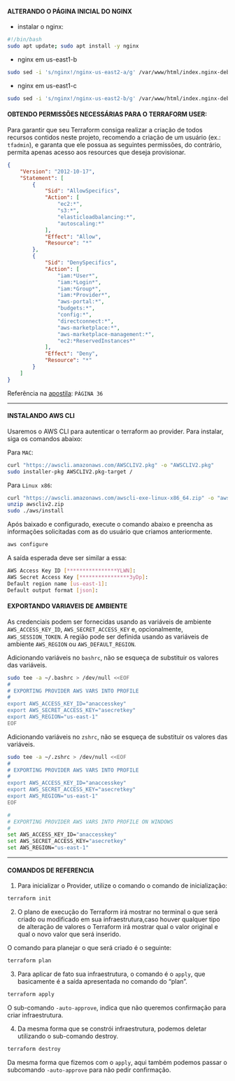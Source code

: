 #### ALTERANDO O PÁGINA INICIAL DO NGINX

- instalar o nginx:

```sh
#!/bin/bash
sudo apt update; sudo apt install -y nginx
```

- nginx em us-east1-b

```sh
sudo sed -i 's/nginx!/nginx-us-east2-a/g' /var/www/html/index.nginx-debian.html
```

- nginx em us-east1-c 

```sh
sudo sed -i 's/nginx!/nginx-us-east2-b/g' /var/www/html/index.nginx-debian.html
```


#### OBTENDO PERMISSÕES NECESSÁRIAS PARA O TERRAFORM USER:

Para garantir que seu Terraform consiga realizar a criação de todos recursos contidos neste projeto, recomendo a criação de um usuário (ex.: `tfadmin`), e garanta que ele possua as seguintes permissões, do contrário, permita apenas acesso aos resources que deseja provisionar.

```json
{
    "Version": "2012-10-17",
    "Statement": [
        {
            "Sid": "AllowSpecifics",
            "Action": [
                "ec2:*", 
                "s3:*", 
                "elasticloadbalancing:*", 
                "autoscaling:*"
            ],
            "Effect": "Allow",
            "Resource": "*"
        },
        {
            "Sid": "DenySpecifics",
            "Action": [
                "iam:*User*",
                "iam:*Login*",
                "iam:*Group*",
                "iam:*Provider*",
                "aws-portal:*",
                "budgets:*",
                "config:*",
                "directconnect:*",
                "aws-marketplace:*",
                "aws-marketplace-management:*",
                "ec2:*ReservedInstances*"
            ],
            "Effect": "Deny",
            "Resource": "*"
        }
    ]
}
```

Referência na [apostila](https://aia.4linux.com.br/pluginfile.php/131119/mod_filewithwatermark/content/1/Git-TerraformInfraestruturaComoCodigoAWS_material_full_v14.pdf, "apostila"): `PÁGINA 36`

---
#### INSTALANDO AWS CLI

Usaremos o AWS CLI para autenticar o terraform ao provider. Para instalar, siga os comandos abaixo: 

Para `MAC`:

```sh
curl "https://awscli.amazonaws.com/AWSCLIV2.pkg" -o "AWSCLIV2.pkg"
sudo installer-pkg AWSCLIV2.pkg-target /
```

Para `Linux x86`:

```sh
curl "https://awscli.amazonaws.com/awscli-exe-linux-x86_64.zip" -o "awscliv2.zip"
unzip awscliv2.zip 
sudo ./aws/install
```

Após baixado e configurado, execute o comando abaixo e preencha as informações solicitadas com as do usuário que criamos anteriormente.

```sh
aws configure 
```

A saída esperada deve ser similar a essa:

```sh
AWS Access Key ID [****************YLWN]: 
AWS Secret Access Key [****************3yDp]: 
Default region name [us-east-1]: 
Default output format [json]:
```


#### EXPORTANDO VARIAVEIS DE AMBIENTE

As credenciais podem ser fornecidas usando as variáveis ​​de ambiente `AWS_ACCESS_KEY_ID`, `AWS_SECRET_ACCESS_KEY` e, opcionalmente, `AWS_SESSION_TOKEN`. 
A região pode ser definida usando as variáveis ​​de ambiente `AWS_REGION` ou `AWS_DEFAULT_REGION`.

Adicionando variáveis no `bashrc`, não se esqueça de substituir os valores das variáveis.

```sh
sudo tee -a ~/.bashrc > /dev/null <<EOF
#
# EXPORTING PROVIDER AWS VARS INTO PROFILE
#
export AWS_ACCESS_KEY_ID="anaccesskey"
export AWS_SECRET_ACCESS_KEY="asecretkey"
export AWS_REGION="us-east-1"
EOF
```

Adicionando variáveis no `zshrc`, não se esqueça de substituir os valores das variáveis.

```sh
sudo tee -a ~/.zshrc > /dev/null <<EOF
#
# EXPORTING PROVIDER AWS VARS INTO PROFILE
#
export AWS_ACCESS_KEY_ID="anaccesskey"
export AWS_SECRET_ACCESS_KEY="asecretkey"
export AWS_REGION="us-east-1"
EOF
```

```sh
#
# EXPORTING PROVIDER AWS VARS INTO PROFILE ON WINDOWS
#
set AWS_ACCESS_KEY_ID="anaccesskey"
set AWS_SECRET_ACCESS_KEY="asecretkey"
set AWS_REGION="us-east-1"
```
---

#### COMANDOS DE REFERENCIA

1. Para inicializar o Provider, utilize o comando o comando de inicialização:

```sh
terraform init
```

2. O plano de execução do Terraform irá mostrar no terminal o que será criado ou modificado em sua infraestrutura,caso houver qualquer tipo de alteração de valores o Terraform irá mostrar qual o valor original e qual o novo valor que será inserido.

O comando para planejar o que será criado é o seguinte:

```sh
terraform plan
```

3. Para aplicar de fato sua infraestrutura, o comando é o `apply`, que basicamente é a saída apresentada no comando do “plan”.

```sh
terraform apply 
```

O sub-comando `-auto-approve`, indica que não queremos confirmação para criar infraestrutura.

4. Da mesma forma que se constrói infraestrutura, podemos deletar utilizando o sub-comando destroy.

```sh
terraform destroy
```

Da mesma forma que fizemos com o `apply`, aqui também podemos passar o subcomando `-auto-approve` para não pedir confirmação.